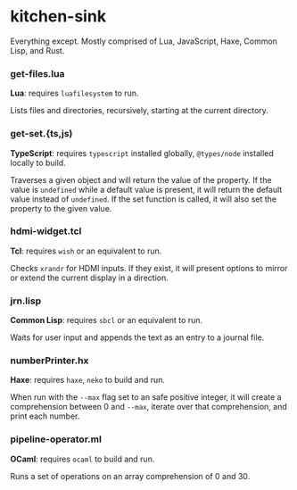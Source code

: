 # kitchen-sink
Everything except. Mostly comprised of Lua, JavaScript, Haxe, Common Lisp, and Rust.

### get-files.lua
**Lua**: requires `luafilesystem` to run.

Lists files and directories, recursively, starting at the current directory.

### get-set.{ts,js)
**TypeScript**: requires `typescript` installed globally, `@types/node` installed locally to build.

Traverses a given object and will return the value of the property. If the value is `undefined` while a default value is present, it will return the default value instead of `undefined`. If the set function is called, it will also set the property to the given value.

### hdmi-widget.tcl
**Tcl**: requires `wish` or an equivalent to run.

Checks `xrandr` for HDMI inputs. If they exist, it will present options to mirror or extend the current display in a direction.

### jrn.lisp
**Common Lisp**: requires `sbcl` or an equivalent to run.

Waits for user input and appends the text as an entry to a journal file.

### numberPrinter.hx
**Haxe**: requires `haxe`, `neko` to build and run.

When run with the `--max` flag set to an safe positive integer, it will create a comprehension between 0 and `--max`, iterate over that comprehension, and print each number.

### pipeline-operator.ml
**OCaml**: requires `ocaml` to build and run.

Runs a set of operations on an array comprehension of 0 and 30.
